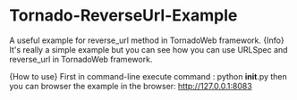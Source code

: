 Tornado-ReverseUrl-Example
==========================

A useful example for reverse_url method in TornadoWeb framework.
{Info}
It's really a simple example but you can see how you can use URLSpec and reverse_url in TornadoWeb framework.



{How to use}
First in command-line execute command : python __init__.py
then you can browser the example in the browser: http://127.0.0.1:8083




